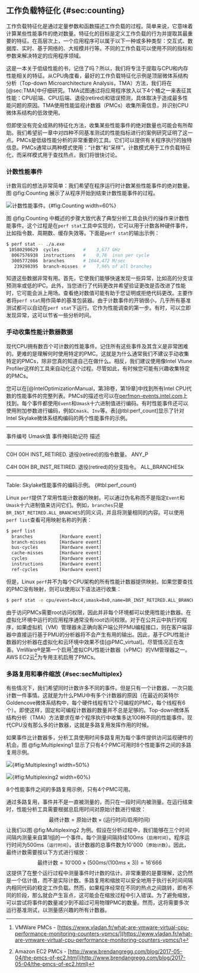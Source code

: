 

## 工作负载特征化 {#sec:counting}

工作负载特征化是通过定量参数和函数描述工作负载的过程。简单来说，它意味着计算某些性能事件的绝对数量。特征化的目标是定义工作负载的行为并提取其最重要的特征。在高层次上，一个应用程序可以属于以下一种或多种类型：交互式、数据库、实时、基于网络的、大规模并行等。不同的工作负载可以使用不同的指标和参数来解决特定的应用程序领域。

这是一本关于低级性能的书，记住了吗？所以，我们将专注于提取与CPU和内存性能相关的特征。从CPU角度看，最好的工作负载特征化示例是顶层微体系结构分析（Top-down Microarchitecture Analysis，TMA）方法，我们将在[@sec:TMA]中仔细研究。TMA试图通过将应用程序放入以下4个桶之一来表征其性能：CPU前端、CPU后端、退役(retired)和错误预测，具体取决于造成最多性能问题的原因。TMA使用性能监视计数器（PMCs）收集所需信息，并识别CPU微体系结构的低效使用。

但即使没有完全成熟的特征化方法，收集某些性能事件的绝对数量也可能会有所帮助。我们希望前一章中对四种不同基准测试的性能指标进行的案例研究证明了这一点。PMCs是低级性能分析的非常重要的工具。它们可以提供有关程序执行的独特信息。PMCs通常以两种模式使用：“计数”和“采样”。计数模式用于工作负载特征化，而采样模式用于查找热点，我们将很快讨论。

### 计数性能事件

计数背后的想法非常简单：我们希望在程序运行时计数某些性能事件的绝对数量。图 @fig:Counting 展示了从程序开始到结束计数性能事件的过程。

![计数性能事件。](../../img/perf-analysis/CountingFlow.png){#fig:Counting width=60%}

图 @fig:Counting 中概述的步骤大致代表了典型分析工具会执行的操作来计数性能事件。这个过程是在`perf stat`工具中实现的，它可以用于计数各种硬件事件，比如指令数、周期数、缓存失效等。下面是`perf stat`的输出示例：

```bash
$ perf stat -- ./a.exe
 10580290629  cycles         #    3,677 GHz
  8067576938  instructions   #    0,76  insn per cycle
  3005772086  branches       # 1044,472 M/sec
   239298395  branch-misses  #    7,96% of all branches 
```

知道这些数据非常有用。首先，它使我们能够快速发现一些异常，比如高的分支误预测率或低的IPC。此外，当您进行了代码更改并希望验证更改是否改进了性能时，它可能会派上用场。查看绝对数值可能有助于您证明或拒绝代码更改。主要作者将`perf stat`用作简单的基准包装器。由于计数事件的开销很小，几乎所有基准测试都可以自动在`perf stat`下运行。它作为性能调查的第一步。有时，可以立即发现异常，这可以节省一些分析时间。

### 手动收集性能计数器数据

现代CPU拥有数百个可计数的性能事件。记住所有这些事件及其含义是非常困难的。更难的是理解何时使用特定的PMC。这就是为什么通常我们不建议手动收集特定的PMCs，除非您真的知道自己在做什么。相反，我们建议使用像Intel Vtune Profiler这样的工具来自动化这个过程。尽管如此，有时候您可能有兴趣收集特定的PMCs。

您可以在[@IntelOptimizationManual，第3B卷，第19章]中找到所有Intel CPU代数的性能事件的完整列表。PMCs的描述也可以在[perfmon-events.intel.com](https://perfmon-events.intel.com/)上找到。每个事件都使用`Event`和`Umask`十六进制值进行编码。有时性能事件还可以使用附加参数进行编码，例如`Cmask`、`Inv`等。表[@tbl:perf_count]显示了针对Intel Skylake微体系结构编码的两个性能事件的示例。

--------------------------------------------------------------
 事件编号  Umask值  事件掩码助记符        描述 
 ------- -------- ------------------- ---------------------------- 
 C0H     00H      INST_RETIRED.       退役(retired)的指令数量。 
                  ANY_P            

 C4H     00H      BR_INST_RETIRED.    退役(retired)的分支指令。 
                  ALL_BRANCHESk

 -------------------------------------------------------------

Table: Skylake性能事件的编码示例。 {#tbl:perf_count}

Linux `perf`提供了常用性能计数器的映射。可以通过伪名称而不是指定`Event`和`Umask`十六进制值来访问它们。例如，`branches`只是`BR_INST_RETIRED.ALL_BRANCHES`的同义词，并且将测量相同的内容。可以使用`perf list`查看可用映射名称的列表：

```bash
$ perf list
  branches          [Hardware event]
  branch-misses     [Hardware event]
  bus-cycles        [Hardware event]
  cache-misses      [Hardware event]
  cycles            [Hardware event]
  instructions      [Hardware event]
  ref-cycles        [Hardware event]
```

但是，Linux `perf`并不为每个CPU架构的所有性能计数器提供映射。如果您要查找的PMC没有映射，则可以使用以下语法进行收集：

```bash
$ perf stat -e cpu/event=0xc4,umask=0x0,name=BR_INST_RETIRED.ALL_BRANCHES/ -- ./a.exe
```

由于访问PMCs需要root访问权限，因此并非每个环境都可以使用性能计数器。在虚拟化环境中运行的应用程序通常没有root访问权限。对于在公共云中执行的程序，如果虚拟机（VM）管理器未正确向客户端公开PMU编程接口，则在客户端容器中直接运行基于PMU的分析器将不会产生有用的输出。因此，基于CPU性能计数器的分析器在虚拟化和云环境中效果不佳[@PMC_virtual]。尽管情况正在改善。VmWare®是第一个启用[^4]虚拟CPU性能计数器（vPMC）的VM管理器之一。AWS EC2云[^5]为专用主机启用了PMCs。

### 多路复用和事件缩放 {#sec:secMultiplex}

有些情况下，我们希望同时计数许多不同的事件。但是只有一个计数器，一次只能计数一件事情。这就是为什么PMU中有多个计数器的原因（在最近的英特尔Goldencove微体系结构中，每个硬件线程有12个可编程的PMC，每个线程有6个）。即使这样，固定和可编程计数器的数量并不总是足够的。Top-down微体系结构分析（TMA）方法要求在单个程序执行中收集多达100种不同的性能事件。现代CPU没有那么多的计数器，这就是多路复用发挥作用的时候。

如果事件比计数器多，分析工具使用时间多路复用为每个事件提供访问监视硬件的机会。图 @fig:Multiplexing1 显示了只有4个PMC可用时8个性能事件之间的多路复用示例。

<div id="fig:Multiplexing">

![](../../img/perf-analysis/Multiplexing1.png){#fig:Multiplexing1 width=50%}

![](../../img/perf-analysis/Multiplexing2.png){#fig:Multiplexing2 width=60%}

8个性能事件之间的多路复用示例，只有4个PMC可用。
</div>

通过多路复用，事件并不是一直被测量的，而只在一段时间内被测量。在运行结束时，性能分析工具需要根据总启用时间对原始计数进行缩放：
$$
\text{最终计数} = \text{原始计数} \times ( \text{运行时间} / \text{启用时间} )
$$
让我们以图 @fig:Multiplexing2 为例。假设在分析过程中，我们能够在三个时间间隔内测量来自第1组的一个事件。每个测量间隔持续100ms（`启用时间`）。程序运行时间为500ms（`运行时间`）。该计数器的总事件数为10'000（`原始计数`）。因此，最终计数需要按以下方式进行缩放：
$$
\text{最终计数} = 10'000 \times ( 500ms / ( 100ms \times 3) ) = 16'666
$$
这提供了在整个运行过程中测量事件时计数的估计。非常重要的是要理解，这仍然是一个估计值，而不是实际计数。多路复用和缩放可以安全地用于执行长时间间隔内相同代码的稳定工作负载。然而，如果程序经常在不同的热点之间跳转，即有不同的阶段，那么就会产生盲点，这可能会在缩放过程中引入错误。为了避免缩放，可以尝试将事件的数量减少到不超过可用物理PMC的数量。然而，这将需要多次运行基准测试，以测量感兴趣的所有计数器。

[^4]: VMWare PMCs - [https://www.vladan.fr/what-are-vmware-virtual-cpu-performance-monitoring-counters-vpmcs/](https://www.vladan.fr/what-are-vmware-virtual-cpu-performance-monitoring-counters-vpmcs/)
[^5]: Amazon EC2 PMCs - [http://www.brendangregg.com/blog/2017-05-04/the-pmcs-of-ec2.html](http://www.brendangregg.com/blog/2017-05-04/the-pmcs-of-ec2.html)
